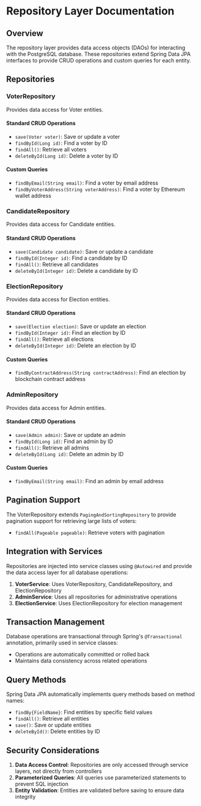 # Repository Layer Documentation

## Overview

The repository layer provides data access objects (DAOs) for interacting with the PostgreSQL database. These repositories extend Spring Data JPA interfaces to provide CRUD operations and custom queries for each entity.

## Repositories

### VoterRepository

Provides data access for Voter entities.

#### Standard CRUD Operations
- `save(Voter voter)`: Save or update a voter
- `findById(Long id)`: Find a voter by ID
- `findAll()`: Retrieve all voters
- `deleteById(Long id)`: Delete a voter by ID

#### Custom Queries
- `findByEmail(String email)`: Find a voter by email address
- `findByVoterAddress(String voterAddress)`: Find a voter by Ethereum wallet address

### CandidateRepository

Provides data access for Candidate entities.

#### Standard CRUD Operations
- `save(Candidate candidate)`: Save or update a candidate
- `findById(Integer id)`: Find a candidate by ID
- `findAll()`: Retrieve all candidates
- `deleteById(Integer id)`: Delete a candidate by ID

### ElectionRepository

Provides data access for Election entities.

#### Standard CRUD Operations
- `save(Election election)`: Save or update an election
- `findById(Integer id)`: Find an election by ID
- `findAll()`: Retrieve all elections
- `deleteById(Integer id)`: Delete an election by ID

#### Custom Queries
- `findByContractAddress(String contractAddress)`: Find an election by blockchain contract address

### AdminRepository

Provides data access for Admin entities.

#### Standard CRUD Operations
- `save(Admin admin)`: Save or update an admin
- `findById(Long id)`: Find an admin by ID
- `findAll()`: Retrieve all admins
- `deleteById(Long id)`: Delete an admin by ID

#### Custom Queries
- `findByEmail(String email)`: Find an admin by email address

## Pagination Support

The VoterRepository extends `PagingAndSortingRepository` to provide pagination support for retrieving large lists of voters:

- `findAll(Pageable pageable)`: Retrieve voters with pagination

## Integration with Services

Repositories are injected into service classes using `@Autowired` and provide the data access layer for all database operations:

1. **VoterService**: Uses VoterRepository, CandidateRepository, and ElectionRepository
2. **AdminService**: Uses all repositories for administrative operations
3. **ElectionService**: Uses ElectionRepository for election management

## Transaction Management

Database operations are transactional through Spring's `@Transactional` annotation, primarily used in service classes:

- Operations are automatically committed or rolled back
- Maintains data consistency across related operations

## Query Methods

Spring Data JPA automatically implements query methods based on method names:

- `findBy{FieldName}`: Find entities by specific field values
- `findAll()`: Retrieve all entities
- `save()`: Save or update entities
- `deleteById()`: Delete entities by ID

## Security Considerations

1. **Data Access Control**: Repositories are only accessed through service layers, not directly from controllers
2. **Parameterized Queries**: All queries use parameterized statements to prevent SQL injection
3. **Entity Validation**: Entities are validated before saving to ensure data integrity
